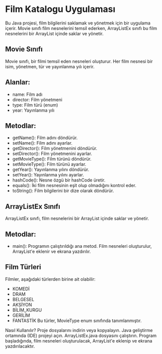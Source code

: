 # Film Katalogu Uygulaması
Bu Java projesi, film bilgilerini saklamak ve yönetmek için bir uygulama içerir. Movie sınıfı film nesnelerini temsil ederken, ArrayListEx sınıfı bu film nesnelerini bir ArrayList içinde saklar ve yönetir.

## Movie Sınıfı
Movie sınıfı, bir filmi temsil eden nesneleri oluşturur. Her film nesnesi bir isim, yönetmen, tür ve yayınlanma yılı içerir.

## Alanlar:
- name: Film adı
- director: Film yönetmeni
- type: Film türü (enum)
- year: Yayınlanma yılı

## Metodlar:
- getName(): Film adını döndürür.
- setName(): Film adını ayarlar.
- getDirector(): Film yönetmenini döndürür.
- setDirector(): Film yönetmenini ayarlar.
- getMovieType(): Film türünü döndürür.
- setMovieType(): Film türünü ayarlar.
- getYear(): Yayınlanma yılını döndürür.
- setYear(): Yayınlanma yılını ayarlar.
- hashCode(): Nesne özgü bir hashCode üretir.
- equals(): İki film nesnesinin eşit olup olmadığını kontrol eder.
- toString(): Film bilgilerini bir dize olarak döndürür.

## ArrayListEx Sınıfı
ArrayListEx sınıfı, film nesnelerini bir ArrayList içinde saklar ve yönetir.

## Metodlar:
- main(): Programın çalıştırıldığı ana metod. Film nesneleri oluşturulur, ArrayList'e eklenir ve ekrana yazdırılır.

## Film Türleri
Filmler, aşağıdaki türlerden birine ait olabilir:

- KOMEDİ
- DRAM
- BELGESEL
- AKSİYON
- BİLİM_KURGU
- GERİLİM
- FANTASTİK
Bu türler, MovieType enum sınıfında tanımlanmıştır.

Nasıl Kullanılır?
Proje dosyalarını indirin veya kopyalayın.
Java geliştirme ortamında (IDE) projeyi açın.
ArrayListEx.java dosyasını çalıştırın.
Program başladığında, film nesneleri oluşturulacak, ArrayList'e eklenip ve ekrana yazdırılacaktır.
